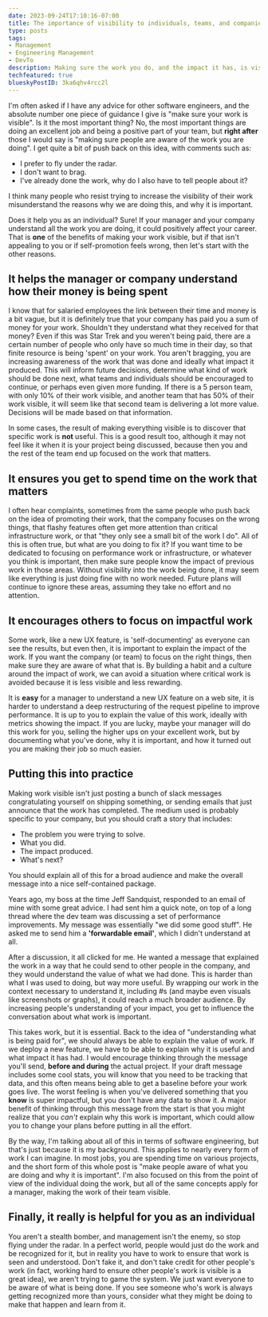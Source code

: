 ```yaml
---
date: 2023-09-24T17:10:16-07:00
title: The importance of visibility to individuals, teams, and companies
type: posts
tags:
- Management
- Engineering Management
- DevTo
description: Making sure the work you do, and the impact it has, is visible and understandable to others is one of the most useful skills for anyone in the workforce.
techfeatured: true
blueskyPostID: 3ka6qhv4rcc2l
---
```


I'm often asked if I have any advice for other software engineers, and
the absolute number one piece of guidance I give is "make sure your work
is visible". Is it the most important thing? No, the most important
things are doing an excellent job and being a positive part of your team, but
**right after** those I would say is "making sure people are aware of
the work you are doing". I get quite a bit of push back on this idea, with
comments such as:

- I prefer to fly under the radar.
- I don't want to brag.
- I've already done the work, why do I also have to tell people about it?

I think many people who resist trying to increase the visibility of their
work misunderstand the reasons why we are doing this, and why it is
important.

Does it help you as an individual? Sure! If your manager and
your company understand all the work you are doing, it could positively
affect your career. That is **one** of the benefits of making your work
visible, but if that isn't appealing to you or if self-promotion feels
wrong, then let's start with the other reasons.

## It helps the manager or company understand how their money is being spent

I know that for salaried employees the link between their time and money
is a bit vague, but it is definitely true that your company has paid you
a sum of money for your work. Shouldn't they understand what they
received for that money? Even if this was Star Trek and you weren't
being paid, there are a certain number of people who only have so much
time in their day, so that finite resource is being 'spent' on your
work. You aren't bragging, you are increasing awareness of the work that
was done and ideally what impact it produced. This will inform future
decisions, determine what kind of work should be done next, what teams
and individuals should be encouraged to continue, or perhaps even given
more funding. If there is a 5 person team, with only 10% of their work
visible, and another team that has 50% of their work visible, it will
seem like that second team is delivering a lot more value. Decisions
will be made based on that information.

In some cases, the result of making everything visible is to discover
that specific work is **not** useful. This is a good result too,
although it may not feel like it when it is your project being
discussed, because then you and the rest of the team end up focused on
the work that matters.

## It ensures you get to spend time on the work that matters

I often hear complaints, sometimes from the same people who push back on
the idea of promoting their work, that the company focuses on the wrong
things, that flashy features often get more attention than critical
infrastructure work, or that "they only see a small bit of the work I
do". All of this is often true, but what are you doing to fix it? If you
want time to be dedicated to focusing on performance work or
infrastructure, or whatever you think is important, then make sure
people know the impact of previous work in those areas. Without
visibility into the work being done, it may seem like everything is just
doing fine with no work needed. Future plans will continue to ignore
these areas, assuming they take no effort and no attention.

## It encourages others to focus on impactful work

Some work, like a new UX feature, is 'self-documenting' as everyone can
see the results, but even then, it is important to explain the impact of
the work. If you want the company (or team) to focus on the right
things, then make sure they are aware of what that is. By building a
habit and a culture around the impact of work, we can avoid a situation
where critical work is avoided because it is less visible and less
rewarding.

It is **easy** for a manager to understand a new UX feature on a web
site, it is harder to understand a deep restructuring of the request
pipeline to improve performance. It is up to you to explain the value of
this work, ideally with metrics showing the impact. If you are lucky,
maybe your manager will do this work for you, selling the higher ups on
your excellent work, but by documenting what you've done, why it is
important, and how it turned out you are making their job so much
easier.

## Putting this into practice

Making work visible isn't just posting a bunch of slack messages
congratulating yourself on shipping something, or sending emails that
just announce that the work has completed. The medium used is probably
specific to your company, but you should craft a story that includes:

- The problem you were trying to solve.
- What you did.
- The impact produced.
- What's next?

You should explain all of this for a broad audience and make the
overall message into a nice self-contained package.

Years ago, my boss at the time Jeff Sandquist, responded to an email of
mine with some great advice. I had sent him a quick note, on top of a
long thread where the dev team was discussing a set of performance
improvements. My message was essentially "we did some good stuff". He
asked me to send him a **'forwardable email'**, which I didn't
understand at all.

After a discussion, it all clicked for me. He wanted a message that
explained the work in a way that he could send to other people in the
company, and they would understand the value of what we had done. This is
harder than what I was used to doing, but way more useful. By wrapping
our work in the context necessary to understand it, including \#s (and
maybe even visuals like screenshots or graphs), it could reach a much
broader audience. By increasing people's understanding of your impact,
you get to influence the conversation about what work is important.

This takes work, but it is essential. Back to the idea of "understanding
what is being paid for", we should always be able to explain the value
of work. If we deploy a new feature, we have to be able to explain why
it is useful and what impact it has had. I would encourage thinking
through the message you'll send, **before and during** the actual project.
If your draft message includes some cool stats, you will know that you
need to be tracking that data, and this often means being able to get a
baseline before your work goes live. The worst feeling is when you've
delivered something that you **know** is super impactful, but you don't
have any data to show it. A major benefit of thinking through this
message from the start is that you might realize that you *can't*
explain why this work is important, which could allow you to change your
plans before putting in all the effort.

By the way, I'm talking about all of this in terms of software
engineering, but that's just because it is my background. This applies
to nearly every form of work I can imagine. In most jobs, you are
spending time on various projects, and the short form of this whole post
is "make people aware of what you are doing and why it is important".
I'm also focused on this from the point of view of the individual doing
the work, but all of the same concepts apply for a manager, making the
work of their team visible.

## Finally, it really is helpful for you as an individual

You aren't a stealth bomber, and management isn't the enemy, so stop
flying under the radar. In a perfect world, people would just do the
work and be recognized for it, but in reality you have to work to ensure
that work is seen and understood. Don't fake it, and don't take credit
for other people's work (in fact, working hard to ensure other people's
work is visible is a great idea), we aren't trying to game the system.
We just want everyone to be aware of what is being done. If you see
someone who's work is always getting recognized more than yours,
consider what they might be doing to make that happen and learn from it.

